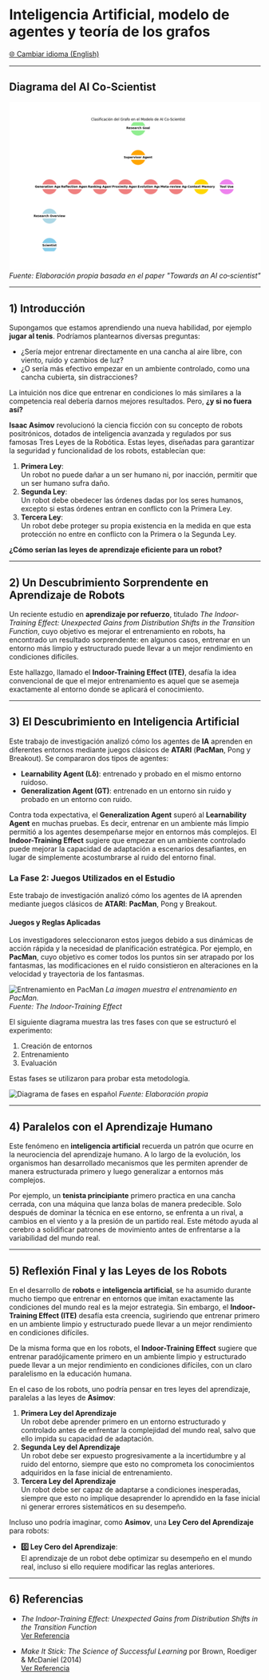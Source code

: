 # Inteligencia Artificial, modelo de agentes y teoría de los grafos

[🌐 Cambiar idioma (English)](https://economiayetica.blogspot.com/2025/02/inteligencia-artificial-modelo-de.html)

---

## Diagrama del AI Co‑Scientist

![Diagrama AI Co‑Scientist](https://raw.githubusercontent.com/sgevatschnaider/sgevatschnaider.github.io/be2b35c1873e58e2ce7feb4d84e300856dc0aded/ai_co_scientist_hierarchical%20(1).gif)
*Fuente: Elaboración propia basada en el paper "Towards an AI co‑scientist"*

---

## 1) Introducción

Supongamos que estamos aprendiendo una nueva habilidad, por ejemplo **jugar al tenis**. Podríamos plantearnos diversas preguntas:

- ¿Sería mejor entrenar directamente en una cancha al aire libre, con viento, ruido y cambios de luz?
- ¿O sería más efectivo empezar en un ambiente controlado, como una cancha cubierta, sin distracciones?

La intuición nos dice que entrenar en condiciones lo más similares a la competencia real debería darnos mejores resultados. Pero, **¿y si no fuera así?**

**Isaac Asimov** revolucionó la ciencia ficción con su concepto de robots positrónicos, dotados de inteligencia avanzada y regulados por sus famosas Tres Leyes de la Robótica. Estas leyes, diseñadas para garantizar la seguridad y funcionalidad de los robots, establecían que:

1. **Primera Ley**:  
   Un robot no puede dañar a un ser humano ni, por inacción, permitir que un ser humano sufra daño.
2. **Segunda Ley**:  
   Un robot debe obedecer las órdenes dadas por los seres humanos, excepto si estas órdenes entran en conflicto con la Primera Ley.
3. **Tercera Ley**:  
   Un robot debe proteger su propia existencia en la medida en que esta protección no entre en conflicto con la Primera o la Segunda Ley.

**¿Cómo serían las leyes de aprendizaje eficiente para un robot?**

---

## 2) Un Descubrimiento Sorprendente en Aprendizaje de Robots

Un reciente estudio en **aprendizaje por refuerzo**, titulado *The Indoor-Training Effect: Unexpected Gains from Distribution Shifts in the Transition Function*, cuyo objetivo es mejorar el entrenamiento en robots, ha encontrado un resultado sorprendente: en algunos casos, entrenar en un entorno más limpio y estructurado puede llevar a un mejor rendimiento en condiciones difíciles.

Este hallazgo, llamado el **Indoor-Training Effect (ITE)**, desafía la idea convencional de que el mejor entrenamiento es aquel que se asemeja exactamente al entorno donde se aplicará el conocimiento.

---

## 3) El Descubrimiento en Inteligencia Artificial

Este trabajo de investigación analizó cómo los agentes de **IA** aprenden en diferentes entornos mediante juegos clásicos de **ATARI** (**PacMan**, Pong y Breakout). Se compararon dos tipos de agentes:

- **Learnability Agent (Lδ)**: entrenado y probado en el mismo entorno ruidoso.
- **Generalization Agent (GT)**: entrenado en un entorno sin ruido y probado en un entorno con ruido.

Contra toda expectativa, el **Generalization Agent** superó al **Learnability Agent** en muchas pruebas. Es decir, entrenar en un ambiente más limpio permitió a los agentes desempeñarse mejor en entornos más complejos. El **Indoor-Training Effect** sugiere que empezar en un ambiente controlado puede mejorar la capacidad de adaptación a escenarios desafiantes, en lugar de simplemente acostumbrarse al ruido del entorno final.

### La Fase 2: Juegos Utilizados en el Estudio

Este trabajo de investigación analizó cómo los agentes de IA aprenden mediante juegos clásicos de **ATARI**: **PacMan**, Pong y Breakout.

#### Juegos y Reglas Aplicadas

Los investigadores seleccionaron estos juegos debido a sus dinámicas de acción rápida y la necesidad de planificación estratégica. Por ejemplo, en **PacMan**, cuyo objetivo es comer todos los puntos sin ser atrapado por los fantasmas, las modificaciones en el ruido consistieron en alteraciones en la velocidad y trayectoria de los fantasmas.

![Entrenamiento en PacMan](https://blogger.googleusercontent.com/img/b/R29vZ2xl/AVvXsEgy-pfZxaq_YiaCuv78FoFcI3KlPbFnr13f6_Km7VUcelj1srslm7tmnsvu0v9JY5UgbYXRXoAvS7J6grwyaklcEp2W2_aRtwuXauRmoiDgYo_BXv-D-vr2Cp_rUEVKGucw-i9nAOQKTJME1et17y2_qy4src1elMhLlyfjdbtAWEvDEF2bLeKqSRAFV2k/s320/atari.png)
*La imagen muestra el entrenamiento en PacMan.*  
*Fuente: The Indoor-Training Effect*

El siguiente diagrama muestra las tres fases con que se estructuró el experimento:

1. Creación de entornos  
2. Entrenamiento  
3. Evaluación  

Estas fases se utilizaron para probar esta metodología.

![Diagrama de fases en español](https://blogger.googleusercontent.com/img/b/R29vZ2xl/AVvXsEgoNiuVVJg3IV9QsiQuGdgiPafYHqsGTe-Nncl4SDaPMepwV7ttVtwwuSDDGoBAIqbf0kGDv_BIe9vOAOxOgkv4r3izEsBdXA7UswUUU9VPKBdqyDieOKW0VfO1KDrjgtYbE6TOu0jWB8G3M9rNIak6mxzXfyynJs0_Eq6Alpv70hQeNCa6SH4Xqd6A5do/s320/diagrama%20de%20fases%20en%20espa%C3%B1ol.png)
*Fuente: Elaboración propia*

---

## 4) Paralelos con el Aprendizaje Humano

Este fenómeno en **inteligencia artificial** recuerda un patrón que ocurre en la neurociencia del aprendizaje humano. A lo largo de la evolución, los organismos han desarrollado mecanismos que les permiten aprender de manera estructurada primero y luego generalizar a entornos más complejos.

Por ejemplo, un **tenista principiante** primero practica en una cancha cerrada, con una máquina que lanza bolas de manera predecible. Solo después de dominar la técnica en ese entorno, se enfrenta a un rival, a cambios en el viento y a la presión de un partido real. Este método ayuda al cerebro a solidificar patrones de movimiento antes de enfrentarse a la variabilidad del mundo real.

---

## 5) Reflexión Final y las Leyes de los Robots

En el desarrollo de **robots** e **inteligencia artificial**, se ha asumido durante mucho tiempo que entrenar en entornos que imitan exactamente las condiciones del mundo real es la mejor estrategia. Sin embargo, el **Indoor-Training Effect (ITE)** desafía esta creencia, sugiriendo que entrenar primero en un ambiente limpio y estructurado puede llevar a un mejor rendimiento en condiciones difíciles.

De la misma forma que en los robots, el **Indoor-Training Effect** sugiere que entrenar paradójicamente primero en un ambiente limpio y estructurado puede llevar a un mejor rendimiento en condiciones difíciles, con un claro paralelismo en la educación humana.

En el caso de los robots, uno podría pensar en tres leyes del aprendizaje, paralelas a las leyes de **Asimov**:

1. **Primera Ley del Aprendizaje**  
   Un robot debe aprender primero en un entorno estructurado y controlado antes de enfrentar la complejidad del mundo real, salvo que ello impida su capacidad de adaptación.
2. **Segunda Ley del Aprendizaje**  
   Un robot debe ser expuesto progresivamente a la incertidumbre y al ruido del entorno, siempre que esto no comprometa los conocimientos adquiridos en la fase inicial de entrenamiento.
3. **Tercera Ley del Aprendizaje**  
   Un robot debe ser capaz de adaptarse a condiciones inesperadas, siempre que esto no implique desaprender lo aprendido en la fase inicial ni generar errores sistemáticos en su desempeño.

Incluso uno podría imaginar, como **Asimov**, una **Ley Cero del Aprendizaje** para robots:

- **0️⃣ Ley Cero del Aprendizaje**:  
  El aprendizaje de un robot debe optimizar su desempeño en el mundo real, incluso si ello requiere modificar las reglas anteriores.

---

## 6) Referencias

- *The Indoor-Training Effect: Unexpected Gains from Distribution Shifts in the Transition Function*  
  [Ver Referencia](https://arxiv.org/abs/2401.15856)

- *Make It Stick: The Science of Successful Learning* por Brown, Roediger & McDaniel (2014)  
  [Ver Referencia](#)
